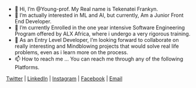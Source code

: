 - 👋 Hi, I’m @Young-prof. My Real name is Tekenatei Frankyn.
- 👀 I’m actually interested in ML and AI, but currently, Am a Junior Front End Developer.
- 🌱 I’m currently Enrolled in the one year intensive Software Engineering Program offered by ALX Africa, where i undergo a very rigorous training.
- 💞️ As an Entry Level Developer, I’m looking forward to collaborate on really interesting and Mindblowing projects that would solve real life problems, even as i learn more on the process.
- 📫 How to reach me ...
 You can reach me through any of the following Platforms.

[Twitter](https://twitter.com/frankytekes) | [LinkedIn](https://www.linkedin.com/in/franklyntekenatei/) | [Instagram](https://www.instagram.com/franklyntekenatei/) | [Facebook](https://web.facebook.com/franklyn.tekenatei.3) | [Email](https://mail.google.com/mail/u/0/#inbox)
<!---
Young-prof/Young-prof is a ✨ special ✨ repository because its `README.md` (this file) appears on your GitHub profile.
You can click the Preview link to take a look at your changes.
--->
